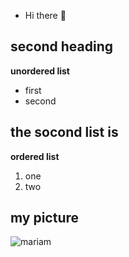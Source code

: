 * Hi there 👋
## second heading 
**unordered list** 
* first 
* second 
 ## the socond list is 
**ordered list** 
1. one 
2. two 
## my picture 
![mariam](https://encrypted-tbn0.gstatic.com/images?q=tbn:ANd9GcR2cOoGcL05lYiM5I7i5_7iXc9-BpBGFeeXDw&usqp=CAU)



<!--
**mariamodat/mariamodat** is a ✨ _special_ ✨ repository because its `README.md` (this file) appears on your GitHub profile.

*Here are some ideas to get you started:

- 🔭 I’m currently working on ...
- 🌱 I’m currently learning ...
- 👯 I’m looking to collaborate on ...
- 🤔 I’m looking for help with ...
- 💬 Ask me about ...
- 📫 How to reach me: ...
- 😄 Pronouns: ...
- ⚡ Fun fact: ...
-->
